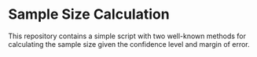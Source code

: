 # Sample Size Calculation

This repository contains a simple script with two well-known methods for calculating the sample size given the confidence level and margin of error.
